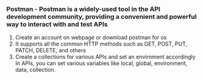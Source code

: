 <h3> Postman - Postman is a widely-used tool in the API development community, providing a convenient and powerful way to interact with and test APIs</h3>

1. Create an account on webpage or download postman for os 
2. It supports all the common HTTP methods such as GET, POST, PUT, PATCH, DELETE, and others
3. Create a collections for various APIs and set an envirnment accordingly 
In APIs, you can set various variables like local, global, environment, data, collection. 